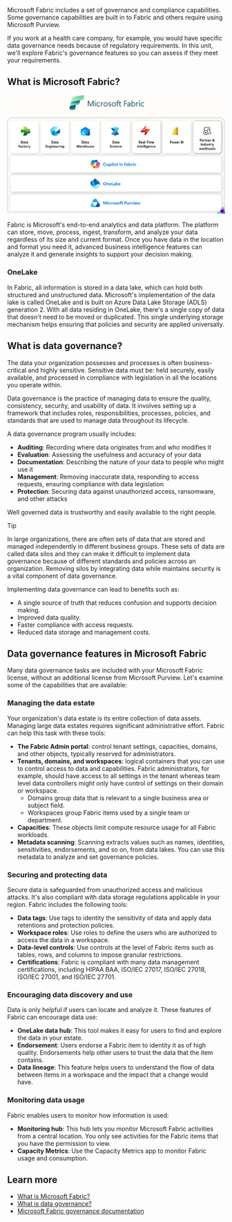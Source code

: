 Microsoft Fabric includes a set of governance and compliance capabilities. Some governance capabilities are built in to Fabric and others require using Microsoft Purview. 

If you work at a health care company, for example, you would have specific data governance needs because of regulatory requirements. In this unit, we'll explore Fabric's governance features so you can assess if they meet your requirements.  

## What is Microsoft Fabric?

[![A diagram showing the architecture of Microsoft Fabric in a simplified form.](../media/fabric-architecture.png)](../media/fabric-architecture.png)

Fabric is Microsoft's end-to-end analytics and data platform. The platform can store, move, process, ingest, transform, and analyze your data regardless of its size and current format. Once you have data in the location and format you need it, advanced business intelligence features can analyze it and generate insights to support your decision making.

### OneLake

In Fabric, all information is stored in a data lake, which can hold both structured and unstructured data. Microsoft's implementation of the data lake is called OneLake and is built on Azure Data Lake Storage (ADLS) generation 2. With all data residing in OneLake, there's a single copy of data that doesn't need to be moved or duplicated. This single underlying storage mechanism helps ensuring that policies and security are applied universally.

## What is data governance?

The data your organization possesses and processes is often business-critical and highly sensitive. Sensitive data must be: held securely, easily available, and processed in compliance with legislation in all the locations you operate within.

Data governance is the practice of managing data to ensure the quality, consistency, security, and usability of data. It involves setting up a framework that includes roles, responsibilities, processes, policies, and standards that are used to manage data throughout its lifecycle.

A data governance program usually includes:

- **Auditing**: Recording where data originates from and who modifies it
- **Evaluation**: Assessing the usefulness and accuracy of your data
- **Documentation**: Describing the nature of your data to people who might use it
- **Management**: Removing inaccurate data, responding to access requests, ensuring compliance with data legislation
- **Protection**: Securing data against unauthorized access, ransomware, and other attacks

Well governed data is trustworthy and easily available to the right people.

> [!TIP]
> In large organizations, there are often sets of data that are stored and managed independently in different business groups. These sets of data are called data silos and they can make it difficult to implement data governance because of different standards and policies across an organization. Removing silos by integrating data while maintains security is a vital component of data governance.

Implementing data governance can lead to benefits such as:

- A single source of truth that reduces confusion and supports decision making.
- Improved data quality.
- Faster compliance with access requests.
- Reduced data storage and management costs.

## Data governance features in Microsoft Fabric

Many data governance tasks are included with your Microsoft Fabric license, without an additional license from Microsoft Purview. Let's examine some of the capabilities that are available:

### Managing the data estate

Your organization's data estate is its entire collection of data assets. Managing large data estates requires significant administrative effort. Fabric can help this task with these tools:

- **The Fabric Admin portal**: control tenant settings, capacities, domains, and other objects, typically reserved for administrators.
- **Tenants, domains, and workspaces**: logical containers that you can use to control access to data and capabilities. Fabric administrators, for example, should have access to all settings in the tenant whereas team level data controllers might only have control of settings on their domain or workspace.
  - Domains group data that is relevant to a single business area or subject field.
  - Workspaces group Fabric items used by a single team or department.
- **Capacities**: These objects limit compute resource usage for all Fabric workloads.
- **Metadata scanning**: Scanning extracts values such as names, identities, sensitivities, endorsements, and so on, from data lakes. You can use this metadata to analyze and set governance policies.

### Securing and protecting data

Secure data is safeguarded from unauthorized access and malicious attacks. It's also compliant with data storage regulations applicable in your region. Fabric includes the following tools:

- **Data tags**: Use tags to identity the sensitivity of data and apply data retentions and protection policies.
- **Workspace roles**: Use roles to define the users who are authorized to access the data in a workspace.
- **Data-level controls**: Use controls at the level of Fabric items such as tables, rows, and columns to impose granular restrictions.
- **Certifications**: Fabric is compliant with many data management certifications, including HIPAA BAA, ISO/IEC 27017, ISO/IEC 27018, ISO/IEC 27001, and ISO/IEC 27701.

### Encouraging data discovery and use

Data is only helpful if users can locate and analyze it. These features of Fabric can encourage data use:

- **OneLake data hub**: This tool makes it easy for users to find and explore the data in your estate.
- **Endorsement**: Users endorse a Fabric item to identity it as of high quality. Endorsements help other users to trust the data that the item contains.
- **Data lineage**: This feature helps users to understand the flow of data between items in a workspace and the impact that a change would have.

### Monitoring data usage

Fabric enables users to monitor how information is used:

- **Monitoring hub**: This hub lets you monitor Microsoft Fabric activities from a central location. You only see activities for the Fabric items that you have the permission to view.
- **Capacity Metrics**: Use the Capacity Metrics app to monitor Fabric usage and consumption.

## Learn more

- [What is Microsoft Fabric?](/fabric/get-started/microsoft-fabric-overview)
- [What is data governance?](https://azure.microsoft.com/resources/cloud-computing-dictionary/what-is-a-data-governance/)
- [Microsoft Fabric governance documentation](/fabric/governance/)
